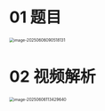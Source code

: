 # 01 题目

<img src="https://cvp.oss-cn-shanghai.aliyuncs.com/202506060905253.png" alt="image-20250606090518131" style="zoom:50%;" />



# 02 视频解析

<img src="https://cvp.oss-cn-shanghai.aliyuncs.com/202506061135948.png" alt="image-20250606113429640" style="zoom:50%;" />
